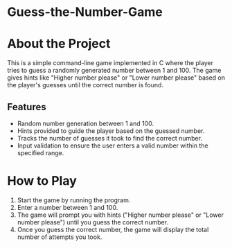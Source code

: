 # Guess-the-Number-Game

# About the Project
This is a simple command-line game implemented in C where the player tries to guess a randomly generated number between 1 and 100. The game gives hints like "Higher number please" or "Lower number please" based on the player's guesses until the correct number is found.

## Features
- Random number generation between 1 and 100.
- Hints provided to guide the player based on the guessed number.
- Tracks the number of guesses it took to find the correct number.
- Input validation to ensure the user enters a valid number within the specified range.

# How to Play
1. Start the game by running the program.
2. Enter a number between 1 and 100.
3. The game will prompt you with hints ("Higher number please" or "Lower number please") until you guess the correct number.
4. Once you guess the correct number, the game will display the total number of attempts you took.
